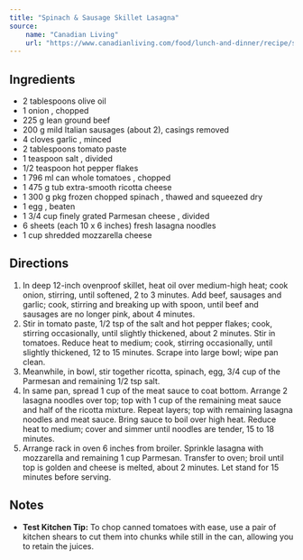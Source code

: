 ```yaml
---
title: "Spinach & Sausage Skillet Lasagna"
source:
    name: "Canadian Living"
    url: "https://www.canadianliving.com/food/lunch-and-dinner/recipe/spinach-sausage-skillet-lasagna"
---
```


## Ingredients

-   2 tablespoons olive oil
-   1 onion , chopped
-   225 g lean ground beef
-   200 g mild Italian sausages (about 2), casings removed
-   4 cloves garlic , minced
-   2 tablespoons tomato paste
-   1 teaspoon salt , divided
-   1/2 teaspoon hot pepper flakes
-   1 796 ml can whole tomatoes , chopped
-   1 475 g tub extra-smooth ricotta cheese
-   1 300 g pkg frozen chopped spinach , thawed and squeezed dry
-   1 egg , beaten
-   1 3/4 cup finely grated Parmesan cheese , divided
-   6 sheets (each 10 x 6 inches) fresh lasagna noodles
-   1 cup shredded mozzarella cheese

## Directions

1. In deep 12-inch ovenproof skillet, heat oil over medium-high heat; cook onion, stirring, until softened, 2 to 3 minutes. Add beef, sausages and garlic; cook, stirring and breaking up with spoon, until beef and sausages are no longer pink, about 4 minutes.
1. Stir in tomato paste, 1/2 tsp of the salt and hot pepper flakes; cook, stirring occasionally, until slightly thickened, about 2 minutes. Stir in tomatoes. Reduce heat to medium; cook, stirring occasionally, until slightly thickened, 12 to 15 minutes. Scrape into large bowl; wipe pan clean.
1. Meanwhile, in bowl, stir together ricotta, spinach, egg, 3/4 cup of the Parmesan and remaining 1/2 tsp salt.
1. In same pan, spread 1 cup of the meat sauce to coat bottom. Arrange 2 lasagna noodles over top; top with 1 cup of the remaining meat sauce and half of the ricotta mixture. Repeat layers; top with remaining lasagna noodles and meat sauce. Bring sauce to boil over high heat. Reduce heat to medium; cover and simmer until noodles are tender, 15 to 18 minutes.
1. Arrange rack in oven 6 inches from broiler. Sprinkle lasagna with mozzarella and remaining 1 cup Parmesan. Transfer to oven; broil until top is golden and cheese is melted, about 2 minutes. Let stand for 15 minutes before serving.

## Notes

-   **Test Kitchen Tip:** To chop canned tomatoes with ease, use a pair of kitchen shears to cut them into chunks while still in the can, allowing you to retain the juices.
